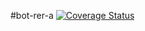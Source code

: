 #bot-rer-a
[![Coverage Status](https://coveralls.io/repos/github/na-ji/bot-rer-a/badge.svg)](https://coveralls.io/github/na-ji/bot-rer-a)
